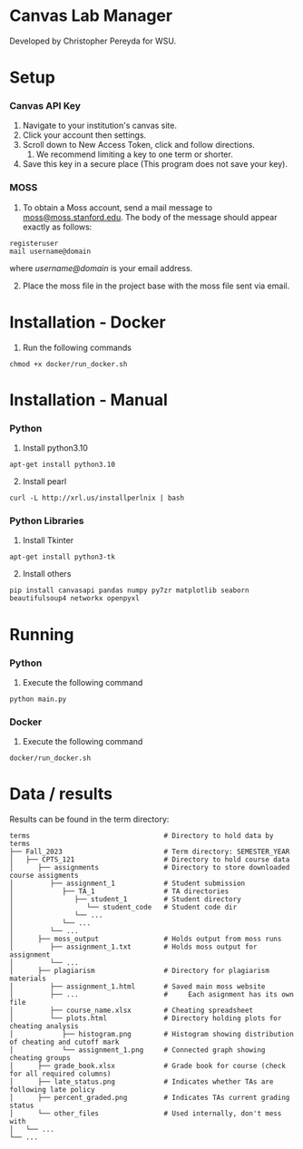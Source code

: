 # Canvas Lab Manager
Developed by Christopher Pereyda for WSU.

# Setup
### Canvas API Key
1. Navigate to your institution's canvas site.
2. Click your account then settings.
3. Scroll down to New Access Token, click and follow directions.
   1. We recommend limiting a key to one term or shorter.
4. Save this key in a secure place (This program does not save your key).

### MOSS
1. To obtain a Moss account, send a mail message to moss@moss.stanford.edu. The body of the message should appear exactly as follows:
```commandline
registeruser
mail username@domain
```
where *username@domain* is your email address.

2. Place the moss file in the project base with the moss file sent via email.

# Installation - Docker
1. Run the following commands
```commandline
chmod +x docker/run_docker.sh
```

# Installation - Manual
### Python
1. Install python3.10
```commandline
apt-get install python3.10
```
2. Install pearl
```commandline
curl -L http://xrl.us/installperlnix | bash
```

### Python Libraries
1. Install Tkinter
```commandline
apt-get install python3-tk
```

2. Install others
```commandline
pip install canvasapi pandas numpy py7zr matplotlib seaborn beautifulsoup4 networkx openpyxl
```

# Running
### Python 
1. Execute the following command
```commandline
python main.py
```

### Docker
1. Execute the following command
```commandline
docker/run_docker.sh
```

# Data / results
Results can be found in the term directory:

    terms                                 # Directory to hold data by terms
    ├── Fall_2023                         # Term directory: SEMESTER_YEAR
    │   ├── CPTS_121                      # Directory to hold course data
    │      ├── assignments                # Directory to store downloaded course assigments
    │         ├── assignment_1            # Student submission
    │            ├── TA_1                 # TA directories
    │               ├── student_1         # Student directory
    │                  └── student_code   # Student code dir  
    │               └── ...   
    │            └── ...   
    │         └── ...   
    │      ├── moss_output                # Holds output from moss runs
    │         ├── assignment_1.txt        # Holds moss output for assignment
    │         └── ...   
    │      ├── plagiarism                 # Directory for plagiarism materials
    │         ├── assignment_1.html       # Saved main moss website 
    │         ├── ...                     #     Each asignment has its own file       
    │         ├── course_name.xlsx        # Cheating spreadsheet
    │         └── plots.html              # Directory holding plots for cheating analysis
    │            ├── histogram.png        # Histogram showing distribution of cheating and cutoff mark
    │            └── assignment_1.png     # Connected graph showing cheating groups
    │      ├── grade_book.xlsx            # Grade book for course (check for all required columns) 
    │      ├── late_status.png            # Indicates whether TAs are following late policy
    │      ├── percent_graded.png         # Indicates TAs current grading status 
    │      └── other_files                # Used internally, don't mess with                 
    │   └── ...                           
    └── ...                               
